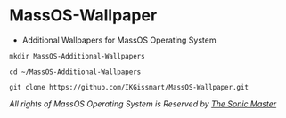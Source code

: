 # MassOS-Wallpaper
- Additional Wallpapers for MassOS Operating System 
```
mkdir MassOS-Additional-Wallpapers
``` 
```
cd ~/MassOS-Additional-Wallpapers
```
```
git clone https://github.com/IKGissmart/MassOS-Wallpaper.git 
``` 
_All rights of MassOS Operating System is Reserved by [The Sonic Master](https://github.com/TheSonicMaster)_ 
